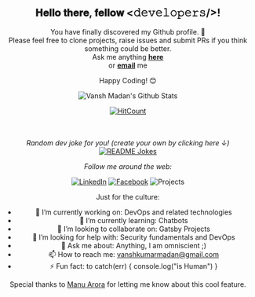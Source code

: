 <!--
**vanshmadan/vanshmadan** is a ✨ _special_ ✨ repository because its `README.md` (this file) appears on your GitHub profile.

Here are some ideas to get you started:

- 🔭 I’m currently working as DevOps Engineer
- 🌱 I’m currently learning Building chatbots
- 🤔 I’m looking for help with Security and DevOps
- 💬 Ask me about anything, I am omniscient ;)
- 📫 How to reach me: vanshkumarmadan@gmail.com
- ⚡ Fun fact: to catch(err) { console.log("is Human") }
-->
<div align="center">
<h2> 𝐇𝐞𝐥𝐥𝐨 𝐭𝐡𝐞𝐫𝐞, 𝐟𝐞𝐥𝐥𝐨𝐰 <𝚍𝚎𝚟𝚎𝚕𝚘𝚙𝚎𝚛𝚜/>! </h2>

<div align="center" width="50">

<!-- <img src="https://i.imgur.com/dTYwdG1.gif" alt="Welcome!" width="300"/> -->

</div>

You have finally discovered my Github profile. 👋 <br>
Please feel free to clone projects, raise issues and submit PRs if you think something could be better. <br>
Ask me anything **[here](https://github.com/vanshmadan/vanshmadan/issues/new)**<br>
or **[email](mailto:vanshkumarmadan@gmail.com)** me

Happy Coding! 😊

<div align="center">

<img align="center" src="https://github-readme-stats.vercel.app/api?username=vanshmadan&show_icons=true&title_color=ffc857&icon_color=8ac926&text_color=daf7dc&bg_color=151515" alt="Vansh Madan's Github Stats">

[![HitCount](http://hits.dwyl.com/vanshmadan/{project}.svg)](http://hits.dwyl.com/vanshmadan/{project})


</br>
</br>
<i>Random dev joke for you! (create your own by clicking here ↓)</i><br>
<a href="https://readme-jokes.vercel.app"><img align="center" src="https://readme-jokes.vercel.app/api" alt="README Jokes"></a>

<i>Follow me around the web:</i><br>

<a href="https://www.linkedin.com/in/vansh-madan-03b297137/" target="_blank"><img src="https://img.shields.io/badge/LinkedIn-%230077B5.svg?&style=flat-square&logo=linkedin&logoColor=white" alt="LinkedIn"></a>
<a href=https://www.facebook.com/vansh.madan.127 target="_blank"><img src="https://img.shields.io/badge/Facebook-%231877F2.svg?&style=flat-square&logo=facebook&logoColor=white" alt="Facebook"></a>
</a>
<img src="https://img.shields.io/badge/Projects-72-yellow?&style=flat-square" alt="Projects"/>
</a>

</div>
Just for the culture:

- 🔭 I’m currently working on: DevOps and related technologies
- 🌱 I’m currently learning: Chatbots
- 👯 I’m looking to collaborate on: Gatsby Projects
- 🤔 I’m looking for help with: Security fundamentals and DevOps
- 💬 Ask me about: Anything, I am omniscient ;)
- 📫 How to reach me: vanshkumarmadan@gmail.com
- ⚡ Fun fact: to catch(err) { console.log("is Human") }

Special thanks to [Manu Arora](https://github.com/manuarora700) for letting me know about this cool feature.
